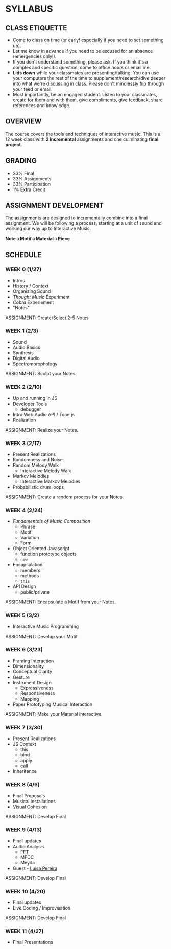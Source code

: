 # SYLLABUS

## CLASS ETIQUETTE

* Come to class on time (or early! especially if you need to set something up).
* Let me know in advance if you need to be excused for an absence (emergencies only!).
* If you don't understand something, please ask. If you think it's a complex and specific question, come to office hours or email me.
* **Lids down** while your classmates are presenting/talking. You can use your computers the rest of the time to supplement/research/dive deeper into what we're discussing in class. Please don't mindlessly flip through your feed or email. 
* Most importantly, be an engaged student. Listen to your classmates, create for them and with them, give compliments, give feedback, share references and knowledge.

## OVERVIEW

The course covers the tools and techniques of interactive music. This is a 12 week class with **2 incremental** assignments and one culminating **final project**.

## GRADING

* 33% Final
* 33% Assignments 
* 33% Participation
* 1% Extra Credit

## ASSIGNMENT DEVELOPMENT

The assignments are designed to incrementally combine into a final assignment. We will be following a process, starting at a unit of sound and working our way up to Interactive Music. 

**Note->Motif->Material->Piece** 


## SCHEDULE

### WEEK 0 (1/27)

* Intros
* History / Context
* Organizing Sound
* _Thought Music_ Experiment
* _Cobra_ Experiement
* "Notes"

ASSIGNMENT: Create/Select 2-5 Notes

### WEEK 1 (2/3)

* Sound
* Audio Basics
* Synthesis
* Digital Audio
* Spectromorophology

ASSIGNMENT: Sculpt your Notes


### WEEK 2 (2/10)

* Up and running in JS
* Developer Tools
	* debugger
* Intro Web Audio API / Tone.js
* Realization

ASSIGNMENT: Realize your Notes.


### WEEK 3 (2/17)

* Present Realizations
* Randomness and Noise
* Random Melody Walk
	* Interactive Melody Walk
* Markov Melodies
	* Interactive Markov Melodies
* Probabilistic drum loops

ASSIGNMENT: Create a random process for your Notes.


### WEEK 4 (2/24)

* _Fundamentals of Music Composition_
	* Phrase
	* Motif
	* Variation
	* Form
* Object Oriented Javascript
	* function prototype objects
	* `new`
* Encapsulation
	* members
	* methods
	* `this`
* API Design
	* public/private

ASSIGNMENT: Encapsulate a Motif from your Notes.

### WEEK 5 (3/2)

* Interactive Music Programming

ASSIGNMENT: Develop your Motif

### WEEK 6 (3/23)

* Framing Interaction
* Dimensionality
* Conceptual Clarity
* Gesture
* Instrument Design
	* Expressiveness
	* Responsiveness
	* Mapping
* Paper Prototyping Musical Interaction

ASSIGNMENT: Make your Material interactive.

### WEEK 7 (3/30)

* Present Realizations
* JS Context
	* this
	* bind
	* apply
	* call
* Inheritence

### WEEK 8 (4/6)

* Final Proposals
* Musical Installations
* Visual Cohesion

ASSIGNMENT: Develop Final

### WEEK 9 (4/13)

* Final updates
* Audio Analysis
	* FFT
	* MFCC
	* Meyda
* Guest - [Luisa Pereira](http://www.luisaph.com/)

ASSIGNMENT: Develop Final

### WEEK 10 (4/20)

* Final updates
* Live Coding / Improvisation

ASSIGNMENT: Develop Final

### WEEK 11 (4/27)

* Final Presentations
